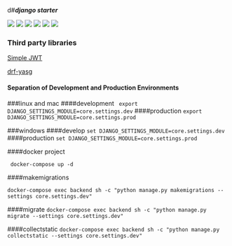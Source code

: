 d#***django starter***

![](https://img.shields.io/github/stars/pandao/editor.md.svg) ![](https://img.shields.io/github/forks/pandao/editor.md.svg) ![](https://img.shields.io/github/tag/pandao/editor.md.svg) ![](https://img.shields.io/github/release/pandao/editor.md.svg) ![](https://img.shields.io/github/issues/pandao/editor.md.svg) ![](https://img.shields.io/bower/v/editor.md.svg)
 
### Third party libraries
 

[Simple JWT](https://django-rest-framework-simplejwt.readthedocs.io/en/latest/)

[drf-yasg](https://drf-yasg.readthedocs.io/en/stable/) 

#### Separation of Development and Production Environments
###linux and mac
####development
``` export DJANGO_SETTINGS_MODULE=core.settings.dev```
####production
`export DJANGO_SETTINGS_MODULE=core.settings.prod`

###windows
####develop
`set DJANGO_SETTINGS_MODULE=core.settings.dev`
####production
`set DJANGO_SETTINGS_MODULE=core.settings.prod`

####docker project 

``` docker-compose up -d```
    
####makemigrations

```docker-compose exec backend sh -c "python manage.py makemigrations --settings core.settings.dev"```

####migrate
```docker-compose exec backend sh -c "python manage.py migrate --settings core.settings.dev"```

####collectstatic
```docker-compose exec backend sh -c "python manage.py collectstatic --settings core.settings.dev"```


